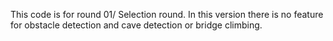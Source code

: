 This code is for round 01/ Selection round. In this version there is no feature for obstacle detection and cave detection or bridge climbing.
